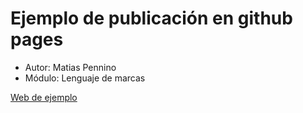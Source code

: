# Ejemplo de publicación en github pages

* Autor: Matias Pennino
* Módulo: Lenguaje de marcas

[Web de ejemplo](pennii.github.io/markdown)